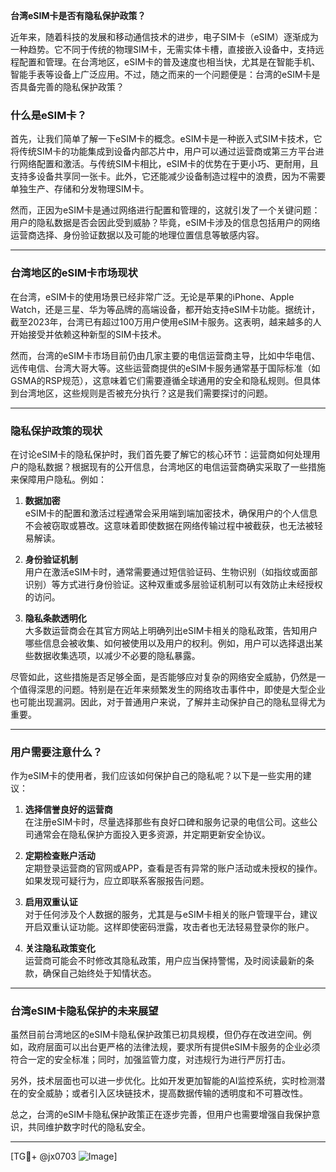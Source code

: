 **台湾eSIM卡是否有隐私保护政策？**

近年来，随着科技的发展和移动通信技术的进步，电子SIM卡（eSIM）逐渐成为一种趋势。它不同于传统的物理SIM卡，无需实体卡槽，直接嵌入设备中，支持远程配置和管理。在台湾地区，eSIM卡的普及速度也相当快，尤其是在智能手机、智能手表等设备上广泛应用。不过，随之而来的一个问题便是：台湾的eSIM卡是否具备完善的隐私保护政策？

### 什么是eSIM卡？
首先，让我们简单了解一下eSIM卡的概念。eSIM卡是一种嵌入式SIM卡技术，它将传统SIM卡的功能集成到设备内部芯片中，用户可以通过运营商或第三方平台进行网络配置和激活。与传统SIM卡相比，eSIM卡的优势在于更小巧、更耐用，且支持多设备共享同一张卡。此外，它还能减少设备制造过程中的浪费，因为不需要单独生产、存储和分发物理SIM卡。

然而，正因为eSIM卡是通过网络进行配置和管理的，这就引发了一个关键问题：用户的隐私数据是否会因此受到威胁？毕竟，eSIM卡涉及的信息包括用户的网络运营商选择、身份验证数据以及可能的地理位置信息等敏感内容。

---

### 台湾地区的eSIM卡市场现状

在台湾，eSIM卡的使用场景已经非常广泛。无论是苹果的iPhone、Apple Watch，还是三星、华为等品牌的高端设备，都开始支持eSIM卡功能。据统计，截至2023年，台湾已有超过100万用户使用eSIM卡服务。这表明，越来越多的人开始接受并依赖这种新型的SIM卡技术。

然而，台湾的eSIM卡市场目前仍由几家主要的电信运营商主导，比如中华电信、远传电信、台湾大哥大等。这些运营商提供的eSIM卡服务通常基于国际标准（如GSMA的RSP规范），这意味着它们需要遵循全球通用的安全和隐私规则。但具体到台湾地区，这些规则是否被充分执行？这是我们需要探讨的问题。

---

### 隐私保护政策的现状

在讨论eSIM卡的隐私保护时，我们首先要了解它的核心环节：运营商如何处理用户的隐私数据？根据现有的公开信息，台湾地区的电信运营商确实采取了一些措施来保障用户隐私。例如：

1. **数据加密**  
   eSIM卡的配置和激活过程通常会采用端到端加密技术，确保用户的个人信息不会被窃取或篡改。这意味着即使数据在网络传输过程中被截获，也无法被轻易解读。

2. **身份验证机制**  
   用户在激活eSIM卡时，通常需要通过短信验证码、生物识别（如指纹或面部识别）等方式进行身份验证。这种双重或多层验证机制可以有效防止未经授权的访问。

3. **隐私条款透明化**  
   大多数运营商会在其官方网站上明确列出eSIM卡相关的隐私政策，告知用户哪些信息会被收集、如何被使用以及用户的权利。例如，用户可以选择退出某些数据收集选项，以减少不必要的隐私暴露。

尽管如此，这些措施是否足够全面，是否能够应对复杂的网络安全威胁，仍然是一个值得深思的问题。特别是在近年来频繁发生的网络攻击事件中，即使是大型企业也可能出现漏洞。因此，对于普通用户来说，了解并主动保护自己的隐私显得尤为重要。

---

### 用户需要注意什么？

作为eSIM卡的使用者，我们应该如何保护自己的隐私呢？以下是一些实用的建议：

1. **选择信誉良好的运营商**  
   在注册eSIM卡时，尽量选择那些有良好口碑和服务记录的电信公司。这些公司通常会在隐私保护方面投入更多资源，并定期更新安全协议。

2. **定期检查账户活动**  
   定期登录运营商的官网或APP，查看是否有异常的账户活动或未授权的操作。如果发现可疑行为，应立即联系客服报告问题。

3. **启用双重认证**  
   对于任何涉及个人数据的服务，尤其是与eSIM卡相关的账户管理平台，建议开启双重认证功能。这样即使密码泄露，攻击者也无法轻易登录你的账户。

4. **关注隐私政策变化**  
   运营商可能会不时修改其隐私政策，用户应当保持警惕，及时阅读最新的条款，确保自己始终处于知情状态。

---

### 台湾eSIM卡隐私保护的未来展望

虽然目前台湾地区的eSIM卡隐私保护政策已初具规模，但仍存在改进空间。例如，政府层面可以出台更严格的法律法规，要求所有提供eSIM卡服务的企业必须符合一定的安全标准；同时，加强监管力度，对违规行为进行严厉打击。

另外，技术层面也可以进一步优化。比如开发更加智能的AI监控系统，实时检测潜在的安全威胁；或者引入区块链技术，提高数据传输的透明度和不可篡改性。

总之，台湾的eSIM卡隐私保护政策正在逐步完善，但用户也需要增强自我保护意识，共同维护数字时代的隐私安全。

---

[TG💪+ @jx0703 ![Image](https://github.com/user-attachments/assets/dbca1d08-cadb-493c-b0ec-ad6f7a83f270)]